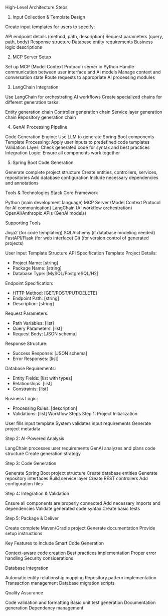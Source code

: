 High-Level Architecture Steps
1. Input Collection & Template Design

Create input templates for users to specify:

API endpoint details (method, path, description)
Request parameters (query, path, body)
Response structure
Database entity requirements
Business logic descriptions



2. MCP Server Setup

Set up MCP (Model Context Protocol) server in Python
Handle communication between user interface and AI models
Manage context and conversation state
Route requests to appropriate AI processing modules

3. LangChain Integration

Use LangChain for orchestrating AI workflows
Create specialized chains for different generation tasks:

Entity generation chain
Controller generation chain
Service layer generation chain
Repository generation chain



4. GenAI Processing Pipeline

Code Generation Engine: Use LLM to generate Spring Boot components
Template Processing: Apply user inputs to predefined code templates
Validation Layer: Check generated code for syntax and best practices
Integration Logic: Ensure all components work together

5. Spring Boot Code Generation

Generate complete project structure
Create entities, controllers, services, repositories
Add database configuration
Include necessary dependencies and annotations

Tools & Technologies Stack
Core Framework

Python (main development language)
MCP Server (Model Context Protocol for AI communication)
LangChain (AI workflow orchestration)
OpenAI/Anthropic APIs (GenAI models)

Supporting Tools

Jinja2 (for code templating)
SQLAlchemy (if database modeling needed)
FastAPI/Flask (for web interface)
Git (for version control of generated projects)

User Input Template Structure
API Specification Template
Project Details:
- Project Name: [string]
- Package Name: [string]
- Database Type: [MySQL/PostgreSQL/H2]

Endpoint Specification:
- HTTP Method: [GET/POST/PUT/DELETE]
- Endpoint Path: [string]
- Description: [string]

Request Parameters:
- Path Variables: [list]
- Query Parameters: [list]
- Request Body: [JSON schema]

Response Structure:
- Success Response: [JSON schema]
- Error Responses: [list]

Database Requirements:
- Entity Fields: [list with types]
- Relationships: [list]
- Constraints: [list]

Business Logic:
- Processing Rules: [description]
- Validations: [list]
Workflow Steps
Step 1: Project Initialization

User fills input template
System validates input requirements
Generate project metadata

Step 2: AI-Powered Analysis

LangChain processes user requirements
GenAI analyzes and plans code structure
Create generation strategy

Step 3: Code Generation

Generate Spring Boot project structure
Create database entities
Generate repository interfaces
Build service layer
Create REST controllers
Add configuration files

Step 4: Integration & Validation

Ensure all components are properly connected
Add necessary imports and dependencies
Validate generated code syntax
Create basic tests

Step 5: Package & Deliver

Create complete Maven/Gradle project
Generate documentation
Provide setup instructions

Key Features to Include
Smart Code Generation

Context-aware code creation
Best practices implementation
Proper error handling
Security considerations

Database Integration

Automatic entity relationship mapping
Repository pattern implementation
Transaction management
Database migration scripts

Quality Assurance

Code validation and formatting
Basic unit test generation
Documentation generation
Dependency management
